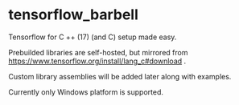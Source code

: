 # tensorflow_barbell

Tensorflow for C ++ (17) (and C) setup made easy.

Prebuilded libraries are self-hosted, but mirrored from https://www.tensorflow.org/install/lang_c#download .

Custom library assemblies will be added later along with examples.

Currently only Windows platform is supported.
